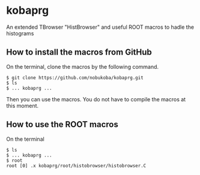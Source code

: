 # kobaprg
An extended TBrowser "HistBrowser" and useful ROOT macros to hadle the histograms

## How to install the macros from GitHub
On the terminal, clone the macros by the following command.
```
$ git clone https://github.com/nobukoba/kobaprg.git
$ ls
$ ... kobaprg ...
```
Then you can use the macros. You do not have to compile the macros at this moment.

## How to use the ROOT macros
On the terminal
```
$ ls
$ ... kobaprg ...
$ root
root [0] .x kobaprg/root/histobrowser/histobrowser.C
```
